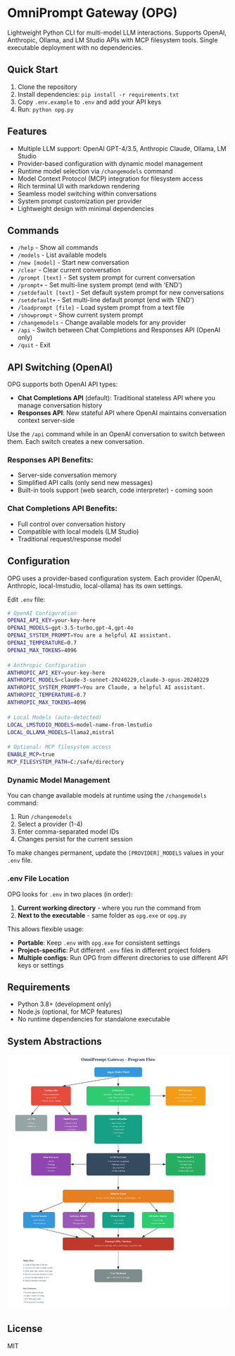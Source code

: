 # OmniPrompt Gateway (OPG)

Lightweight Python CLI for multi-model LLM interactions. Supports OpenAI, Anthropic, Ollama, and LM Studio APIs with MCP filesystem tools. Single executable deployment with no dependencies.

## Quick Start

1. Clone the repository
2. Install dependencies: `pip install -r requirements.txt`
3. Copy `.env.example` to `.env` and add your API keys
4. Run: `python opg.py`

## Features

- Multiple LLM support: OpenAI GPT-4/3.5, Anthropic Claude, Ollama, LM Studio
- Provider-based configuration with dynamic model management
- Runtime model selection via `/changemodels` command
- Model Context Protocol (MCP) integration for filesystem access
- Rich terminal UI with markdown rendering
- Seamless model switching within conversations
- System prompt customization per provider
- Lightweight design with minimal dependencies

## Commands

- `/help` - Show all commands
- `/models` - List available models  
- `/new [model]` - Start new conversation
- `/clear` - Clear current conversation
- `/prompt [text]` - Set system prompt for current conversation
- `/prompt+` - Set multi-line system prompt (end with 'END')
- `/setdefault [text]` - Set default system prompt for new conversations
- `/setdefault+` - Set multi-line default prompt (end with 'END')
- `/loadprompt [file]` - Load system prompt from a text file
- `/showprompt` - Show current system prompt
- `/changemodels` - Change available models for any provider
- `/api` - Switch between Chat Completions and Responses API (OpenAI only)
- `/quit` - Exit

## API Switching (OpenAI)

OPG supports both OpenAI API types:

- **Chat Completions API** (default): Traditional stateless API where you manage conversation history
- **Responses API**: New stateful API where OpenAI maintains conversation context server-side

Use the `/api` command while in an OpenAI conversation to switch between them. Each switch creates a new conversation.

### Responses API Benefits:
- Server-side conversation memory
- Simplified API calls (only send new messages)
- Built-in tools support (web search, code interpreter) - coming soon

### Chat Completions API Benefits:
- Full control over conversation history
- Compatible with local models (LM Studio)
- Traditional request/response model

## Configuration

OPG uses a provider-based configuration system. Each provider (OpenAI, Anthropic, local-lmstudio, local-ollama) has its own settings.

Edit `.env` file:

```bash
# OpenAI Configuration
OPENAI_API_KEY=your-key-here
OPENAI_MODELS=gpt-3.5-turbo,gpt-4,gpt-4o
OPENAI_SYSTEM_PROMPT=You are a helpful AI assistant.
OPENAI_TEMPERATURE=0.7
OPENAI_MAX_TOKENS=4096

# Anthropic Configuration
ANTHROPIC_API_KEY=your-key-here
ANTHROPIC_MODELS=claude-3-sonnet-20240229,claude-3-opus-20240229
ANTHROPIC_SYSTEM_PROMPT=You are Claude, a helpful AI assistant.
ANTHROPIC_TEMPERATURE=0.7
ANTHROPIC_MAX_TOKENS=4096

# Local Models (auto-detected)
LOCAL_LMSTUDIO_MODELS=model-name-from-lmstudio
LOCAL_OLLAMA_MODELS=llama2,mistral

# Optional: MCP filesystem access
ENABLE_MCP=true
MCP_FILESYSTEM_PATH=C:/safe/directory
```

### Dynamic Model Management

You can change available models at runtime using the `/changemodels` command:

1. Run `/changemodels`
2. Select a provider (1-4)
3. Enter comma-separated model IDs
4. Changes persist for the current session

To make changes permanent, update the `[PROVIDER]_MODELS` values in your `.env` file.

### .env File Location

OPG looks for `.env` in two places (in order):
1. **Current working directory** - where you run the command from
2. **Next to the executable** - same folder as `opg.exe` or `opg.py`

This allows flexible usage:
- **Portable**: Keep `.env` with `opg.exe` for consistent settings
- **Project-specific**: Put different `.env` files in different project folders
- **Multiple configs**: Run OPG from different directories to use different API keys or settings

## Requirements

- Python 3.8+ (development only)
- Node.js (optional, for MCP features)
- No runtime dependencies for standalone executable

## System Abstractions

<img src="./opg-flow-diagram.svg">

## License

MIT
